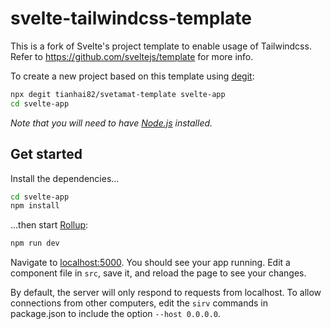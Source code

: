 # svelte-tailwindcss-template

This is a fork of Svelte's project template to enable usage of Tailwindcss. Refer to https://github.com/sveltejs/template for more info.

To create a new project based on this template using [degit](https://github.com/Rich-Harris/degit):

```bash
npx degit tianhai82/svetamat-template svelte-app
cd svelte-app
```

_Note that you will need to have [Node.js](https://nodejs.org) installed._

## Get started

Install the dependencies...

```bash
cd svelte-app
npm install
```

...then start [Rollup](https://rollupjs.org):

```bash
npm run dev
```

Navigate to [localhost:5000](http://localhost:5000). You should see your app running. Edit a component file in `src`, save it, and reload the page to see your changes.

By default, the server will only respond to requests from localhost. To allow connections from other computers, edit the `sirv` commands in package.json to include the option `--host 0.0.0.0`.
